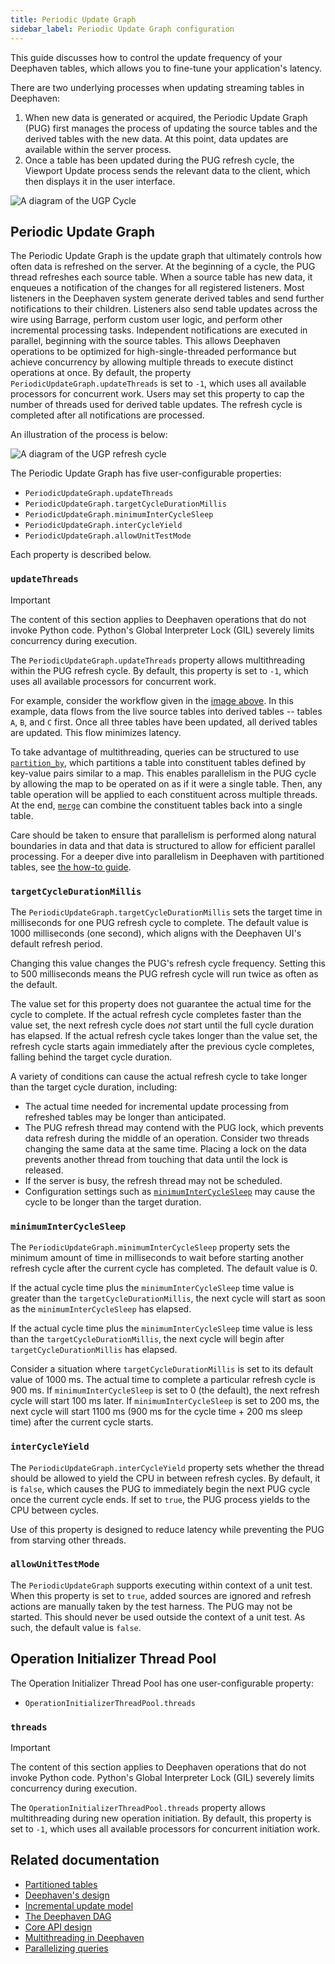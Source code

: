 ```yaml
---
title: Periodic Update Graph
sidebar_label: Periodic Update Graph configuration
---
```


This guide discusses how to control the update frequency of your Deephaven tables, which allows you to fine-tune your application's latency.

There are two underlying processes when updating streaming tables in Deephaven:

1. When new data is generated or acquired, the Periodic Update Graph (PUG) first manages the process of updating the source tables and the derived tables with the new data. At this point, data updates are available within the server process.
2. Once a table has been updated during the PUG refresh cycle, the Viewport Update process sends the relevant data to the client, which then displays it in the user interface.

![A diagram of the UGP Cycle](../assets/how-to/ugp-cycle.png)

## Periodic Update Graph

The Periodic Update Graph is the update graph that ultimately controls how often data is refreshed on the server. At the beginning of a cycle, the PUG thread refreshes each source table. When a source table has new data, it enqueues a notification of the changes for all registered listeners. Most listeners in the Deephaven system generate derived tables and send further notifications to their children. Listeners also send table updates across the wire using Barrage, perform custom user logic, and perform other incremental processing tasks. Independent notifications are executed in parallel, beginning with the source tables. This allows Deephaven operations to be optimized for high-single-threaded performance but achieve concurrency by allowing multiple threads to execute distinct operations at once. By default, the property `PeriodicUpdateGraph.updateThreads` is set to `-1`, which uses all available processors for concurrent work. Users may set this property to cap the number of threads used for derived table updates. The refresh cycle is completed after all notifications are processed.

An illustration of the process is below:

![A diagram of the UGP refresh cycle](../assets/conceptual/ugp-refresh-cycle.png)

The Periodic Update Graph has five user-configurable properties:

- `PeriodicUpdateGraph.updateThreads`
- `PeriodicUpdateGraph.targetCycleDurationMillis`
- `PeriodicUpdateGraph.minimumInterCycleSleep`
- `PeriodicUpdateGraph.interCycleYield`
- `PeriodicUpdateGraph.allowUnitTestMode`

Each property is described below.

### `updateThreads`

> [!IMPORTANT]
> The content of this section applies to Deephaven operations that do not invoke Python code. Python's Global Interpreter Lock (GIL) severely limits concurrency during execution.

The `PeriodicUpdateGraph.updateThreads` property allows multithreading within the PUG refresh cycle. By default, this property is set to `-1`, which uses all available processors for concurrent work.

For example, consider the workflow given in the [image above](#periodic-update-graph). In this example, data flows from the live source tables into derived tables -- tables `A`, `B`, and `C` first. Once all three tables have been updated, all derived tables are updated. This flow minimizes latency.

To take advantage of multithreading, queries can be structured to use [`partition_by`](../how-to-guides/partitioned-tables.md), which partitions a table into constituent tables defined by key-value pairs similar to a map. This enables parallelism in the PUG cycle by allowing the map to be operated on as if it were a single table. Then, any table operation will be applied to each constituent across multiple threads. At the end, [`merge`](../reference/table-operations/partitioned-tables/partitioned-table-merge.md) can combine the constituent tables back into a single table.

Care should be taken to ensure that parallelism is performed along natural boundaries in data and that data is structured to allow for efficient parallel processing. For a deeper dive into parallelism in Deephaven with partitioned tables, see [the how-to guide](../how-to-guides/partitioned-tables.md#parallelization).

### `targetCycleDurationMillis`

The `PeriodicUpdateGraph.targetCycleDurationMillis` sets the target time in milliseconds for one PUG refresh cycle to complete. The default value is 1000 milliseconds (one second), which aligns with the Deephaven UI's default refresh period.

Changing this value changes the PUG's refresh cycle frequency. Setting this to 500 milliseconds means the PUG refresh cycle will run twice as often as the default.

The value set for this property does not guarantee the actual time for the cycle to complete. If the actual refresh cycle completes faster than the value set, the next refresh cycle does _not_ start until the full cycle duration has elapsed. If the actual refresh cycle takes longer than the value set, the refresh cycle starts again immediately after the previous cycle completes, falling behind the target cycle duration.

A variety of conditions can cause the actual refresh cycle to take longer than the target cycle duration, including:

- The actual time needed for incremental update processing from refreshed tables may be longer than anticipated.
- The PUG refresh thread may contend with the PUG lock, which prevents data refresh during the middle of an operation. Consider two threads changing the same data at the same time. Placing a lock on the data prevents another thread from touching that data until the lock is released.
- If the server is busy, the refresh thread may not be scheduled.
- Configuration settings such as [`minimumInterCycleSleep`](#minimumintercyclesleep) may cause the cycle to be longer than the target duration.

### `minimumInterCycleSleep`

The `PeriodicUpdateGraph.minimumInterCycleSleep` property sets the minimum amount of time in milliseconds to wait before starting another refresh cycle after the current cycle has completed. The default value is 0.

If the actual cycle time plus the `minimumInterCycleSleep` time value is greater than the `targetCycleDurationMillis`, the next cycle will start as soon as the `minimumInterCycleSleep` has elapsed.

If the actual cycle time plus the `minimumInterCycleSleep` time value is less than the `targetCycleDurationMillis`, the next cycle will begin after `targetCycleDurationMillis` has elapsed.

Consider a situation where `targetCycleDurationMillis` is set to its default value of 1000 ms. The actual time to complete a particular refresh cycle is 900 ms. If `minimumInterCycleSleep` is set to 0 (the default), the next refresh cycle will start 100 ms later. If `minimumInterCycleSleep` is set to 200 ms, the next cycle will start 1100 ms (900 ms for the cycle time + 200 ms sleep time) after the current cycle starts.

### `interCycleYield`

The `PeriodicUpdateGraph.interCycleYield` property sets whether the thread should be allowed to yield the CPU in between refresh cycles. By default, it is `false`, which causes the PUG to immediately begin the next PUG cycle once the current cycle ends. If set to `true`, the PUG process yields to the CPU between cycles.

Use of this property is designed to reduce latency while preventing the PUG from starving other threads.

### `allowUnitTestMode`

The `PeriodicUpdateGraph` supports executing within context of a unit test. When this property is set to `true`, added sources are ignored and refresh actions are manually taken by the test harness. The PUG may not be started. This should never be used outside the context of a unit test. As such, the default value is `false`.

## Operation Initializer Thread Pool

The Operation Initializer Thread Pool has one user-configurable property:

- `OperationInitializerThreadPool.threads`

### `threads`

> [!IMPORTANT]
> The content of this section applies to Deephaven operations that do not invoke Python code. Python's Global Interpreter Lock (GIL) severely limits concurrency during execution.

The `OperationInitializerThreadPool.threads` property allows multithreading during new operation initiation. By default, this property is set to `-1`, which uses all available processors for concurrent initiation work.

## Related documentation

- [Partitioned tables](../how-to-guides/partitioned-tables.md)
- [Deephaven's design](./deephaven-design.md)
- [Incremental update model](./table-update-model.md)
- [The Deephaven DAG](./dag.md)
- [Core API design](./deephaven-core-api.md)
- [Multithreading in Deephaven](./query-engine/engine-locking.md)
- [Parallelizing queries](./query-engine/parallelization.md)

